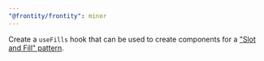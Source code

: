 ```yaml
---
"@frontity/frontity": minor
---
```


Create a `useFills` hook that can be used to create <Slot/> components for a ["Slot and Fill" pattern](https://community.frontity.org/t/slot-and-fill/895).
